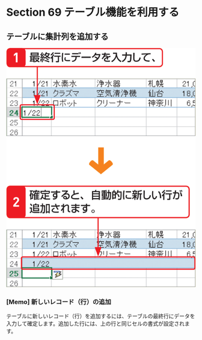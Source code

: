 # Section 69 テーブル機能を利用する

## テーブルに集計列を追加する

![](005.png)

### [Memo] 新しいレコード（行）の追加

テーブルに新しいレコード（行）を追加するには、テーブルの最終行にデータを入力して確定します。追加した行には、上の行と同じセルの書式が設定されます。